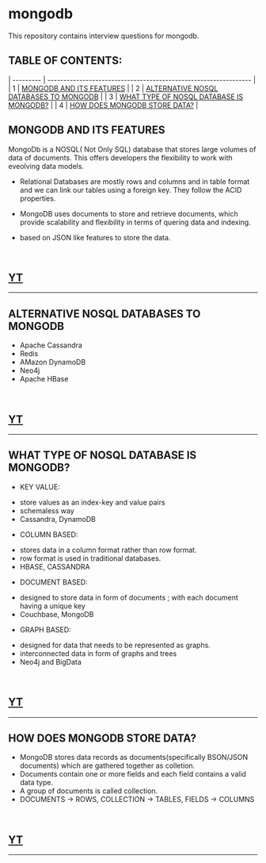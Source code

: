 # mongodb

This repository contains interview questions for mongodb.

<a name="TableOfContents"></a><h2>TABLE OF CONTENTS:</h2>
| --------- | ---------------------------------------------------------------- |
| 1 | [MONGODB AND ITS FEATURES](#MDB) |
| 2 | [ALTERNATIVE NOSQL DATABASES TO MONGODB](#ALTERNATIVE) |
| 3 | [WHAT TYPE OF NOSQL DATABASE IS MONGODB?](#TYPE) |
| 4 | [HOW DOES MONGODB STORE DATA?](#STORE) |

## <a name="MDB"></a><h2>MONGODB AND ITS FEATURES</h2>

MongoDb is a NOSQL( Not Only SQL) database that stores large volumes of data of documents. This offers developers the flexibility to work with eveolving data models.

- Relational Databases are mostly rows and columns and in table format and we can link our tables using a foreign key. They follow the ACID properties.

- MongoDB uses documents to store and retrieve documents, which provide scalability and flexibility in terms of quering data and indexing.

- based on JSON like features to store the data.

<br>

## [YT](https://www.youtube.com/watch?v=EKEpVhi-29Q)

---

## <a name="ALTERNATIVE"></a><h2>ALTERNATIVE NOSQL DATABASES TO MONGODB</h2>

- Apache Cassandra
- Redis
- AMazon DynamoDB
- Neo4j
- Apache HBase

<br>

## [YT](https://www.youtube.com/watch?v=EKEpVhi-29Q)

---

## <a name="TYPE"></a><h2>WHAT TYPE OF NOSQL DATABASE IS MONGODB?</h2>

- KEY VALUE:

* store values as an index-key and value pairs
* schemaless way
* Cassandra, DynamoDB

- COLUMN BASED:

* stores data in a column format rather than row format.
* row format is used in traditional databases.
* HBASE, CASSANDRA

- DOCUMENT BASED:

* designed to store data in form of documents ; with each document having a unique key
* Couchbase, MongoDB

- GRAPH BASED:

* designed for data that needs to be represented as graphs.
* interconnected data in form of graphs and trees
* Neo4j and BigData

<br>

## [YT](https://www.youtube.com/watch?v=EKEpVhi-29Q)

---

## <a name="STORE"></a><h2>HOW DOES MONGODB STORE DATA?</h2>

- MongoDB stores data records as documents(specifically BSON/JSON documents) which are gathered together as colletion.
- Documents contain one or more fields and each field contains a valid data type.
- A group of documents is called collection.
- DOCUMENTS -> ROWS, COLLECTION -> TABLES, FIELDS -> COLUMNS

<br>

## [YT](https://www.youtube.com/watch?v=EKEpVhi-29Q)

---
